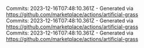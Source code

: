 Commits: 2023-12-16T07:48:10.361Z - Generated via https://github.com/marketplace/actions/artificial-grass
<br>
Commits: 2023-12-16T07:48:10.361Z - Generated via https://github.com/marketplace/actions/artificial-grass
<br>
Commits: 2023-12-16T07:48:10.361Z - Generated via https://github.com/marketplace/actions/artificial-grass
<br>
